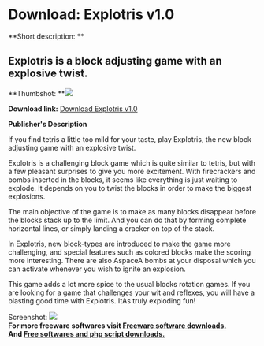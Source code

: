 # Download: Explotris v1.0

**Short description: **

## Explotris is a block adjusting game with an explosive twist.

  
**Thumbshot: **![](http://www.freewarefiles.com/screenshot/explotris_screen_md.jpg)   
  
**Download link:** [Download Explotris v1.0](http://freesoftwares.boysofts.com/Explotris-V_program_25424.html)  
  

**Publisher's Description**  
  

If you find tetris a little too mild for your taste, play Explotris, the new
block adjusting game with an explosive twist.

Explotris is a challenging block game which is quite similar to tetris, but
with a few pleasant surprises to give you more excitement. With firecrackers
and bombs inserted in the blocks, it seems like everything is just waiting to
explode. It depends on you to twist the blocks in order to make the biggest
explosions.

The main objective of the game is to make as many blocks disappear before the
blocks stack up to the limit. And you can do that by forming complete
horizontal lines, or simply landing a cracker on top of the stack.

In Explotris, new block-types are introduced to make the game more
challenging, and special features such as colored blocks make the scoring more
interesting. There are also AspaceA bombs at your disposal which you can
activate whenever you wish to ignite an explosion.

This game adds a lot more spice to the usual blocks rotation games. If you are
looking for a game that challenges your wit and reflexes, you will have a
blasting good time with Explotris. ItAs truly exploding fun!

  
  
Screenshot: ![](http://www.freewarefiles.com/screenshot/explotris_screen.jpg)  
**For more freeware softwares visit [Freeware software downloads.](http://freesoftwares.boysofts.com/)**   
**And [Free softwares and php script downloads.](http://www.boysofts.com/)**

